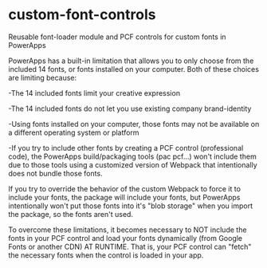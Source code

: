 # custom-font-controls
Reusable font-loader module and PCF controls for custom fonts in PowerApps

PowerApps has a built-in limitation that allows you to only choose from the included 14 fonts, or fonts installed on your computer. Both of these choices are limiting because:

-The 14 included fonts limit your creative expression

-The 14 included fonts do not let you use existing company brand-identity

-Using fonts installed on your computer, those fonts may not be available on a different operating system or platform

-If you try to include other fonts by creating a PCF control (professional code), the PowerApps build/packaging tools (pac pcf...) won't include them due to those tools using a customized version of Webpack that intentionally does not bundle those fonts.

If you try to override the behavior of the custom Webpack to force it to include your fonts, the package will include your fonts, but PowerApps intentionally won't put those fonts into it's "blob storage" when you import the package, so the fonts aren't used.

To overcome these limitations, it becomes necessary to NOT include the fonts in your PCF control and load your fonts dynamically (from Google Fonts or another CDN) AT RUNTIME. That is, your PCF control can "fetch" the necessary fonts when the control is loaded in your app.
